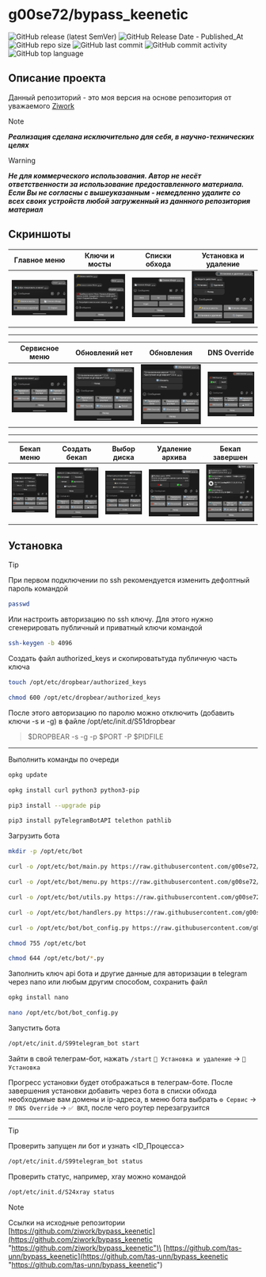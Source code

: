 # g00se72/bypass_keenetic
![GitHub release (latest SemVer)](https://img.shields.io/github/v/release/g00se72/bypass_keenetic)
![GitHub Release Date - Published_At](https://img.shields.io/github/release-date/g00se72/bypass_keenetic)
![GitHub repo size](https://img.shields.io/github/repo-size/g00se72/bypass_keenetic)
![GitHub last commit](https://img.shields.io/github/last-commit/g00se72/bypass_keenetic)
![GitHub commit activity](https://img.shields.io/github/commit-activity/y/g00se72/bypass_keenetic)
![GitHub top language](https://img.shields.io/github/languages/top/g00se72/bypass_keenetic)

## Описание проекта

Данный репозиторий - это моя версия на основе репозитория от уважаемого [Ziwork](https://github.com/ziwork/bypass_keenetic "https://github.com/ziwork/bypass_keenetic")

> [!NOTE]  
> ***Реализация сделана исключительно для себя, в научно-технических целях***

> [!WARNING]
> ***Не для коммерческого использования. Автор не несёт ответственности за использование предоставленного материала. Если Вы не согласны с вышеуказанным - немедленно удалите со всех своих устройств любой загруженный из даннного репозитория материал***

## Скриншоты
| Главное меню | Ключи и мосты | Списки обхода | Установка и удаление |
|--------------|---------------|---------------|----------------------|
| ![Главное меню](https://raw.githubusercontent.com/g00se72/bypass_keenetic/e6698361cfea854c4eb049accd524c012df2c9a6/screens/MENU_MAIN.png) | ![Ключи и мосты](https://raw.githubusercontent.com/g00se72/bypass_keenetic/e6698361cfea854c4eb049accd524c012df2c9a6/screens/MENU_VLESS.png) | ![Списки обхода](https://raw.githubusercontent.com/g00se72/bypass_keenetic/e6698361cfea854c4eb049accd524c012df2c9a6/screens/MENU_BYPASS_FILES.png) | ![Установка и удаление](https://raw.githubusercontent.com/g00se72/bypass_keenetic/e6698361cfea854c4eb049accd524c012df2c9a6/screens/install_remove_menu.png) |

---

| Сервисное меню | Обновлений нет | Обновления | DNS Override |
|----------------|------------|------------------------|--------------|
| ![Сервисное меню](https://raw.githubusercontent.com/g00se72/bypass_keenetic/e6698361cfea854c4eb049accd524c012df2c9a6/screens/MENU_SERVICE.png) | ![Обновления](https://raw.githubusercontent.com/g00se72/bypass_keenetic/e6698361cfea854c4eb049accd524c012df2c9a6/screens/updates_menu.png) | ![Обновления (состояние)](https://raw.githubusercontent.com/g00se72/bypass_keenetic/e6698361cfea854c4eb049accd524c012df2c9a6/screens/updates_menu(need_update).png) | ![DNS Override](https://raw.githubusercontent.com/g00se72/bypass_keenetic/e6698361cfea854c4eb049accd524c012df2c9a6/screens/dns_override_menu.png) |

---

| Бекап меню | Создать бекап | Выбор диска | Удаление архива | Бекап завершен |
|------------|---------------|-------------|-----------------|----------------|
| ![Бекап меню](https://raw.githubusercontent.com/g00se72/bypass_keenetic/e6698361cfea854c4eb049accd524c012df2c9a6/screens/backup_menu.png) | ![Создать бекап](https://raw.githubusercontent.com/g00se72/bypass_keenetic/e6698361cfea854c4eb049accd524c012df2c9a6/screens/backup_menu(backup_state).png) | ![Выбор диска](https://raw.githubusercontent.com/g00se72/bypass_keenetic/e6698361cfea854c4eb049accd524c012df2c9a6/screens/drive_selection_menu.png) | ![Удаление архива](https://raw.githubusercontent.com/g00se72/bypass_keenetic/e6698361cfea854c4eb049accd524c012df2c9a6/screens/delete_archive_menu.png) | ![Бекап завершен](https://raw.githubusercontent.com/g00se72/bypass_keenetic/e6698361cfea854c4eb049accd524c012df2c9a6/screens/backup_done.png) |

## Установка

> [!TIP]
> При первом подключении по ssh рекомендуется изменить дефолтный пароль командой
> ```bash
> passwd
> ```
>
> Или настроить авторизацию по ssh ключу. Для этого нужно сгенерировать публичный и приватный ключи командой
> ```bash
> ssh-keygen -b 4096
> ```
>
> Создать файл authorized_keys и скопироватьтуда публичную часть ключа
> ```bash
> touch /opt/etc/dropbear/authorized_keys
> ```
> ```bash
> chmod 600 /opt/etc/dropbear/authorized_keys
> ```
>
> После этого авторизацию по паролю можно отключить (добавить ключи -s и -g) в файле /opt/etc/init.d/S51dropbear
> > $DROPBEAR -s -g -p $PORT -P $PIDFILE

---

Выполнить команды по очереди
```bash
opkg update
```
```bash
opkg install curl python3 python3-pip
```
```bash
pip3 install --upgrade pip
```
```bash
pip3 install pyTelegramBotAPI telethon pathlib
```

Загрузить бота
```bash
mkdir -p /opt/etc/bot
```
```bash
curl -o /opt/etc/bot/main.py https://raw.githubusercontent.com/g00se72/bypass_keenetic/main/bot3/main.py
```
```bash
curl -o /opt/etc/bot/menu.py https://raw.githubusercontent.com/g00se72/bypass_keenetic/main/bot3/menu.py
```
```bash
curl -o /opt/etc/bot/utils.py https://raw.githubusercontent.com/g00se72/bypass_keenetic/main/bot3/utils.py
```
```bash
curl -o /opt/etc/bot/handlers.py https://raw.githubusercontent.com/g00se72/bypass_keenetic/main/bot3/handlers.py
```
```bash
curl -o /opt/etc/bot/bot_config.py https://raw.githubusercontent.com/g00se72/bypass_keenetic/main/bot3/bot_config.py
```
```bash
chmod 755 /opt/etc/bot
```
```bash
chmod 644 /opt/etc/bot/*.py
```

Заполнить ключ api бота и другие данные для авторизации в telegram через nano или любым другим способом, сохранить файл
```bash
opkg install nano
```
```bash
nano /opt/etc/bot/bot_config.py
```

Запустить бота
```bash
/opt/etc/init.d/S99telegram_bot start
```

Зайти в свой телеграм-бот, нажать `/start`
`📲 Установка и удаление` -> `📲 Установка`

Прогресс установки будет отображаться в телеграм-боте. После завершения установки добавить через бота в списки обхода необходимые вам домены и ip-адреса, в меню бота выбрать `⚙️ Сервис` -> `⁉️ DNS Override` -> `✅ ВКЛ`, после чего роутер перезагрузится

---

> [!TIP]
> Проверить запущен ли бот и узнать <ID_Процесса>
> ```bash
> /opt/etc/init.d/S99telegram_bot status
> ```
> Проверить статус, например, xray можно командой
> ```bash
> /opt/etc/init.d/S24xray status
> ```


>[!NOTE]
> Ссылки на исходные репозитории
>[https://github.com/ziwork/bypass_keenetic](https://github.com/ziwork/bypass_keenetic "https://github.com/ziwork/bypass_keenetic")\
>[https://github.com/tas-unn/bypass_keenetic](https://github.com/tas-unn/bypass_keenetic "https://github.com/tas-unn/bypass_keenetic")
